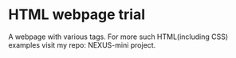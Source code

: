 # HTML webpage trial
 A webpage with various tags. 
 For more such HTML(including CSS) examples visit my repo: NEXUS-mini project.
